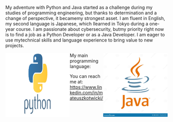My adventure with Python and Java started as a challenge during my studies of programming engineering, but thanks to determination and a change of perspective, it becamemy strongest asset. I am fluent in English, my second language is Japanese, which Ilearned in Tokyo during a one-year course. I am passionate about cybersecurity, butmy priority right now is to find a job as a Python Developer or as a Java Developer. I am eager to use mytechnical skills and language experience to bring value to new projects.


 
<img align="left" width="200" height="200" src="https://github.com/Matekotw/scr-fastapi/blob/main/python%20logo.png"> <img align="right" width="200" height="200" src="https://github.com/Matekotw/scr-todo-java/blob/main/java%20logo.jpg">

My main programming language:

















You can reach me at: 
https://www.linkedin.com/in/mateuszkotwicki/
<!---
Matekotw/Matekotw is a ✨ special ✨ repository because its `README.md` (this file) appears on your GitHub profile.
You can click the Preview link to take a look at your changes.
--->
